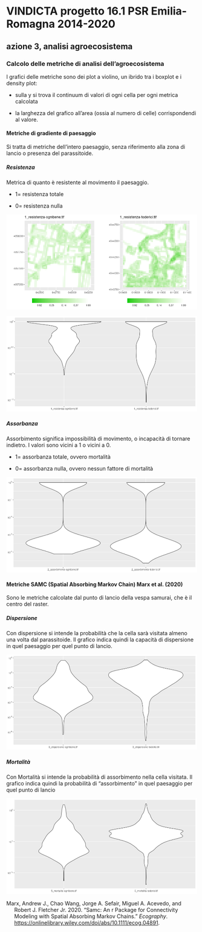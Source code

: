 # VINDICTA progetto 16.1 PSR Emilia-Romagna 2014-2020

## azione 3, analisi agroecosistema

### Calcolo delle metriche di analisi dell’agroecosistema

I grafici delle metriche sono dei plot a violino, un ibrido tra i
boxplot e i density plot:

-   sulla y si trova il continuum di valori di ogni cella per ogni
    metrica calcolata

-   la larghezza del grafico all’area (ossia al numero di celle)
    corrispondendi al valore.

#### Metriche di gradiente di paesaggio

Si tratta di metriche dell’intero paesaggio, senza riferimento alla zona
di lancio o presenza del parassitoide.

##### Resistenza

Metrica di quanto è resistente al movimento il paesaggio.

-   1= resistenza totale

-   0= resistenza nulla

![](metriche_files/figure-markdown_github/plot%20heatmap%20resistenza-1.svg)

![](metriche_files/figure-markdown_github/plot%20resistenza-1.svg)

##### Assorbanza

Assorbimento significa impossibilità di movimento, o incapacità di
tornare indietro. I valori sono vicini a 1 o vicini a 0.

-   1= assorbanza totale, ovvero mortalità

-   0= assorbanza nulla, ovvero nessun fattore di mortalità

![](metriche_files/figure-markdown_github/plot%20assorbanza-1.svg)

#### Metriche SAMC (Spatial Absorbing Markov Chain) Marx et al. (2020)

Sono le metriche calcolate dal punto di lancio della vespa samurai, che
è il centro del raster.

##### Dispersione

Con dispersione si intende la probabilità che la cella sarà visitata
almeno una volta dal parassitoide. Il grafico indica quindi la capacità
di dispersione in quel paesaggio per quel punto di lancio.

![](metriche_files/figure-markdown_github/plot%20dispersion-1.svg)

##### Mortalità

Con Mortalità si intende la probabilità di assorbimento nella cella
visitata. Il grafico indica quindi la probabilità di “assorbimento” in
quel paesaggio per quel punto di lancio

![](metriche_files/figure-markdown_github/plot%20mortality-1.svg)

<div id="refs" class="references csl-bib-body hanging-indent">

<div id="ref-samc" class="csl-entry">

Marx, Andrew J., Chao Wang, Jorge A. Sefair, Miguel A. Acevedo, and
Robert J. Fletcher Jr. 2020. “Samc: An r Package for Connectivity
Modeling with Spatial Absorbing Markov Chains.” *Ecography*.
<https://onlinelibrary.wiley.com/doi/abs/10.1111/ecog.04891>.

</div>

</div>
